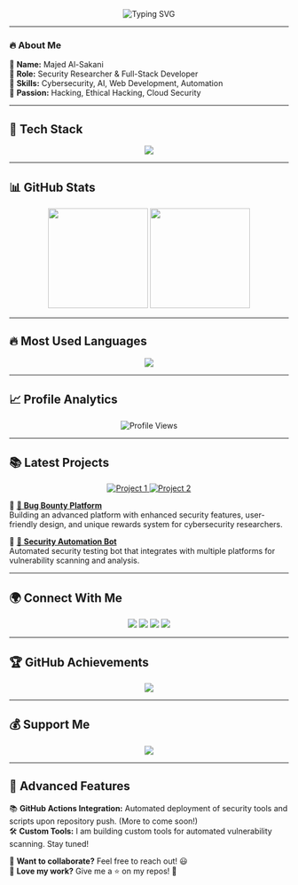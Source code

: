 <div align="center">
    <img src="https://readme-typing-svg.herokuapp.com?font=Fira+Code&weight=600&size=22&pause=1000&color=00C6B7&center=true&vCenter=true&multiline=true&width=600&height=100&lines=🚀+Welcome+to+Majed+Al-Sakani's+Profile!;💻+Cybersecurity+%7C+Full-Stack+Developer+%7C+Pentester" alt="Typing SVG" />
</div>

---

### **🔥 About Me**
🔹 **Name:** Majed Al-Sakani  
🔹 **Role:** Security Researcher & Full-Stack Developer  
🔹 **Skills:** Cybersecurity, AI, Web Development, Automation  
🔹 **Passion:** Hacking, Ethical Hacking, Cloud Security  

---

## 🚀 **Tech Stack**
<p align="center">
  <img src="https://skillicons.dev/icons?i=html,css,js,ts,react,nextjs,nodejs,express,python,django,java,spring,cpp,go,php,rust,mysql,postgres,mongodb,docker,kubernetes,aws,linux,bash,git,github,figma&theme=dark" />
</p>

---

## 📊 **GitHub Stats**
<div align="center">
  <img height="180em" src="https://github-readme-stats.vercel.app/api?username=majedalsakani&show_icons=true&theme=radical&hide_border=true&count_private=true" />
  <img height="180em" src="https://github-readme-streak-stats.herokuapp.com/?user=majedalsakani&theme=radical&hide_border=true" />
</div>

---

## 🔥 **Most Used Languages**
<div align="center">
  <img src="https://github-readme-stats.vercel.app/api/top-langs/?username=majedalsakani&layout=compact&theme=radical&hide_border=true" />
</div>

---

## 📈 **Profile Analytics**
<p align="center">
    <img src="https://hits.sh/github.com/majedalsakani.svg?color=blue&label=Profile+Views" alt="Profile Views" />
</p>

---

## 📚 **Latest Projects**

<p align="center">
  <a href="https://github.com/majedalsakani/bug-bounty-platform">
    <img src="https://img.shields.io/badge/Project-1-blue?style=flat&logo=github" alt="Project 1">
  </a>
  <a href="https://github.com/majedalsakani/security-bot">
    <img src="https://img.shields.io/badge/Project-2-green?style=flat&logo=github" alt="Project 2">
  </a>
</p>

🔹 [🔗 **Bug Bounty Platform**](https://github.com/majedalsakani/bug-bounty-platform)  
Building an advanced platform with enhanced security features, user-friendly design, and unique rewards system for cybersecurity researchers.

🔹 [🔗 **Security Automation Bot**](https://github.com/majedalsakani/security-bot)  
Automated security testing bot that integrates with multiple platforms for vulnerability scanning and analysis.

---

## 🌍 **Connect With Me**
<p align="center">
  <a href="https://linkedin.com/in/majedalsakani"><img src="https://img.shields.io/badge/LinkedIn-%230077B5.svg?style=for-the-badge&logo=linkedin&logoColor=white" /></a>
  <a href="https://twitter.com/majedalsakani"><img src="https://img.shields.io/badge/Twitter-%231DA1F2.svg?style=for-the-badge&logo=twitter&logoColor=white" /></a>
  <a href="https://t.me/majedalsakani"><img src="https://img.shields.io/badge/Telegram-%232CA5E0.svg?style=for-the-badge&logo=telegram&logoColor=white" /></a>
  <a href="mailto:majedalsakani@gmail.com"><img src="https://img.shields.io/badge/Gmail-D14836?style=for-the-badge&logo=gmail&logoColor=white" /></a>
</p>

---

## 🏆 **GitHub Achievements**
<div align="center">
  <img src="https://github-profile-trophy.vercel.app/?username=majedalsakani&theme=radical&no-frame=true&no-bg=true&column=7" />
</div>

---

## 💰 **Support Me**
<p align="center">
  <a href="https://github.com/sponsors/majedalsakani">
    <img src="https://img.shields.io/badge/Sponsor-%23fe8e86.svg?style=for-the-badge&logo=GitHub&logoColor=white" />
  </a>
</p>

---

## 🔧 **Advanced Features**  
📚 **GitHub Actions Integration:** Automated deployment of security tools and scripts upon repository push. (More to come soon!)  
🛠 **Custom Tools:** I am building custom tools for automated vulnerability scanning. Stay tuned!

🔹 **Want to collaborate?** Feel free to reach out! 😃  
🔹 **Love my work?** Give me a ⭐️ on my repos! 🚀
